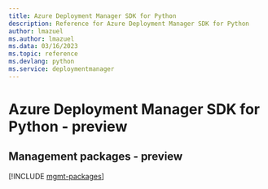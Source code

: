 ```yaml
---
title: Azure Deployment Manager SDK for Python
description: Reference for Azure Deployment Manager SDK for Python
author: lmazuel
ms.author: lmazuel
ms.data: 03/16/2023
ms.topic: reference
ms.devlang: python
ms.service: deploymentmanager
---
```

# Azure Deployment Manager SDK for Python - preview

## Management packages - preview
[!INCLUDE [mgmt-packages](deployment-manager-mgmt-index.md)]